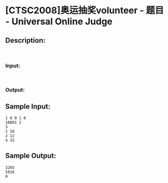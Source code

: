 # [CTSC2008]奥运抽奖volunteer - 题目 - Universal Online Judge

## Description: 

 

### Input: 

 

### Output: 




## Sample Input: 
```
1 0 0 1 0
10001 2
3
1 10
2 12
4 15
```

## Sample Output: 
```
3265
5816
0
```
